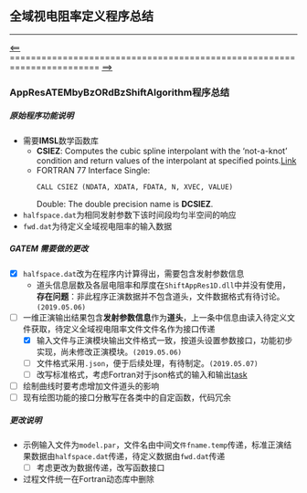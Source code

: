 ## 全域视电阻率定义程序总结
***
[<==](https://github.com/tdem-lixiu/TDEM_Document/blob/master/Summarize/Jingx/README.md) ======================================================================= [==>](https://github.com/tdem-lixiu/TDEM_Document/blob/master/README.md)
### AppResATEMbyBzORdBzShiftAlgorithm程序总结
##### 原始程序功能说明
- 需要**IMSL**数学函数库
    * **CSIEZ**: Computes the cubic spline interpolant with the ‘not-a-knot’ condition and return values of the interpolant at specified points.[Link](https://docs.roguewave.com/en/imsl/fortran/2018.0/html/fnlmath/index.html#page/FNLMath%2Fmch3.06.09.html%23ww1409634)
    * FORTRAN 77 Interface
        Single:	
        ```Fortran
        CALL CSIEZ (NDATA, XDATA, FDATA, N, XVEC, VALUE)
        ```
        Double:	The double precision name is **DCSIEZ**.
- ``halfspace.dat``为相同发射参数下该时间段均匀半空间的响应
- ``fwd.dat``为待定义全域视电阻率的输入数据
##### GATEM 需要做的更改
- [x] ``halfspace.dat``改为在程序内计算得出，需要包含发射参数信息
    - 道头信息层数及各层电阻率和厚度在``ShiftAppRes1D.dll``中并没有使用，**存在问题**：非此程序正演数据并不包含道头，文件数据格式有待讨论。``(2019.05.06)``
- [ ] 一维正演输出结果包含**发射参数信息**作为**道头**，上一条中信息由读入待定义文件获取，待定义全域视电阻率文件文件名作为接口传递
    - [x] 输入文件与正演模块输出文件格式一致，按道头设置参数接口，功能初步实现，尚未修改正演模块。``(2019.05.06)``
    - [ ] 文件格式采用``.json``，便于后续处理，有待制定。``(2019.05.07)``
    - [ ] 改写标准格式，考虑Fortran对于json格式的输入和输出[task]((https://github.com/tdem-lixiu/TDEM_Document/blob/master/Summarize/Jingx/Task/TransJSON.md) )
- [ ] 绘制曲线时要考虑增加文件道头的影响
- [ ] 现有绘图功能的接口分散写在各类中的自定函数，代码冗余
##### 更改说明
- 示例输入文件为``model.par``，文件名由中间文``件fname.temp``传递，标准正演结果数据由``halfspace.dat``传递，待定义数据由``fwd.dat``传递
    - [ ] 考虑更改为数据传递，改写函数接口
- 过程文件统一在Fortran动态库中删除